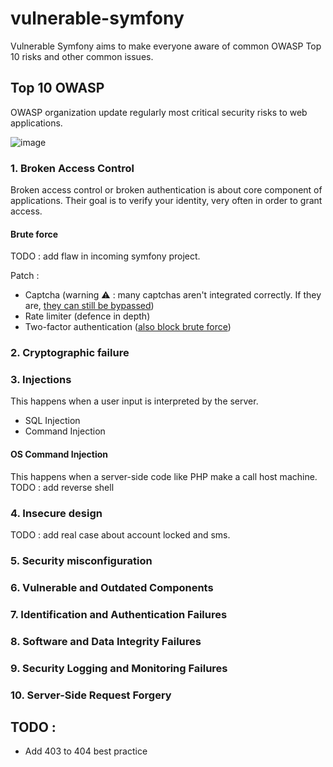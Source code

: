 # vulnerable-symfony

Vulnerable Symfony aims to make everyone aware of common OWASP Top 10 risks and other common issues.

## Top 10 OWASP

OWASP organization update regularly most critical security risks to web applications.

![image](https://user-images.githubusercontent.com/32579584/222953149-f45f4937-b01b-4902-be77-a13deb4c0380.png)

### 1. Broken Access Control

Broken access control or broken authentication is about core component of applications. Their goal is to verify your identity, very often in order to grant access.

#### Brute force

TODO : add flaw in incoming symfony project.

Patch : 

- Captcha (warning ⚠ : many captchas aren't integrated correctly. If they are, [they can still be bypassed](https://www.youtube.com/watch?app=desktop&v=1CeUu8j7xsQ&ab_channel=Underscore_))
- Rate limiter (defence in depth)
- Two-factor authentication ([also block brute force](https://symfony.com/bundles/SchebTwoFactorBundle/6.x/brute_force_protection.html#2-block-authentication)) 

### 2. Cryptographic failure

### 3. Injections 

This happens when a user input is interpreted by the server.

- SQL Injection
- Command Injection

#### OS Command Injection

This happens when a server-side code like PHP make a call host machine.
TODO : add reverse shell

### 4. Insecure design

TODO : add real case about account locked and sms.

### 5. Security misconfiguration

### 6. Vulnerable and Outdated Components

### 7. Identification and Authentication Failures

### 8. Software and Data Integrity Failures 

### 9. Security Logging and Monitoring Failures

### 10. Server-Side Request Forgery

## TODO :

- Add 403 to 404 best practice
